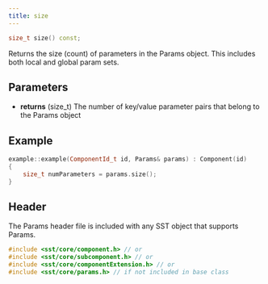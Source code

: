 ```yaml
---
title: size
---
```


```cpp
size_t size() const;
```

Returns the size (count) of parameters in the Params object. This includes both local and global param sets.

## Parameters
* **returns** (size_t) The number of key/value parameter pairs that belong to the Params object


## Example

```cpp
example::example(ComponentId_t id, Params& params) : Component(id)
{
    size_t numParameters = params.size();
}
```

## Header
The Params header file is included with any SST object that supports Params.
```cpp
#include <sst/core/component.h> // or
#include <sst/core/subcomponent.h> // or
#include <sst/core/componentExtension.h> // or
#include <sst/core/params.h> // if not included in base class
```